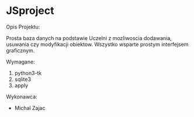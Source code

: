 # JSproject

Opis Projektu:

Prosta baza danych na podstawie Uczelni z mozliwoscia dodawania, usuwania czy modyfikacji obiektow.
Wszystko wsparte prostym interfejsem graficznym.

Wymagane:
1. python3-tk
2. sqlite3
3. apply

Wykonawca:
- Michal Zajac